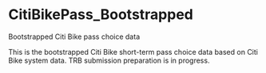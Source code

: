 # CitiBikePass_Bootstrapped
Bootstrapped Citi Bike pass choice data

This is the bootstrapped Citi Bike short-term pass choice data based on Citi Bike system data.
TRB submission preparation is in progress.
